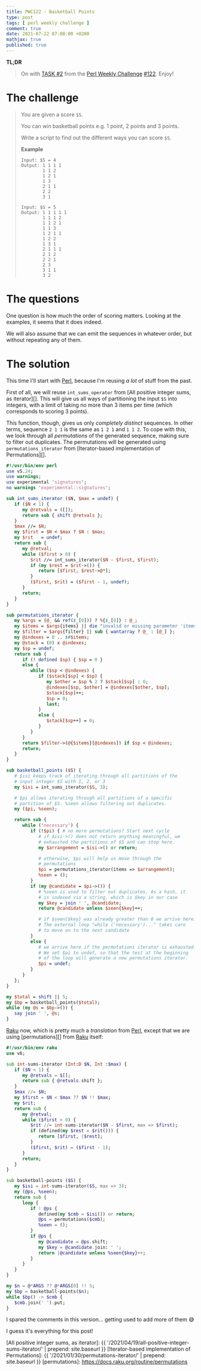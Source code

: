 ```yaml
---
title: PWC122 - Basketball Points
type: post
tags: [ perl weekly challenge ]
comment: true
date: 2021-07-22 07:00:00 +0200
mathjax: true
published: true
---
```


**TL;DR**

> On with [TASK #2][] from the [Perl Weekly Challenge][] [#122][].
> Enjoy!

# The challenge

> You are given a score `$S`.
>
> You can win basketball points e.g. 1 point, 2 points and 3 points.
>
> Write a script to find out the different ways you can score `$S`.
>
> **Example**
>
>     Input: $S = 4
>     Output: 1 1 1 1
>             1 1 2
>             1 2 1
>             1 3
>             2 1 1
>             2 2
>             3 1
>     
>     Input: $S = 5
>     Output: 1 1 1 1 1
>             1 1 1 2
>             1 1 2 1
>             1 1 3
>             1 2 1 1
>             1 2 2
>             1 3 1
>             2 1 1 1
>             2 1 2
>             2 2 1
>             2 3
>             3 1 1
>             3 2

# The questions

One question is how much the order of scoring matters. Looking at the
examples, it seems that it does indeed.

We will also assume that we can emit the sequences in whatever order,
but without repeating any of them.

# The solution

This time I'll start with [Perl][], because I'm reusing *a lot* of stuff
from the past.

First of all, we will reuse `int_sums_operator` from [All positive
integer sums, as iterator][]. This will give us all ways of partitioning
the input `$S` into integers, with a limit of taking no more than 3
items per time (which corresponds to scoring 3 points).

This function, though, gives us only *completely distinct* sequences. In
other terms, sequence `2 1 1` is the same as `1 2 1` and `1 1 2`. To
cope with this, we look through all *permutations* of the generated
sequence, making sure to filter out duplicates. The permutations will be
generated using `permutations_iterator` from [Iterator-based
implementation of Permutations][].

```perl
#!/usr/bin/env perl
use v5.24;
use warnings;
use experimental 'signatures';
no warnings 'experimental::signatures';

sub int_sums_iterator ($N, $max = undef) {
   if ($N < 1) {
      my @retvals = ([]);
      return sub { shift @retvals };
   }
   $max //= $N;
   my $first = $N < $max ? $N : $max;
   my $rit   = undef;
   return sub {
      my @retval;
      while ($first > 0) {
         $rit //= int_sums_iterator($N - $first, $first);
         if (my $rest = $rit->()) {
            return [$first, $rest->@*];
         }
         ($first, $rit) = ($first - 1, undef);
      }
      return;
   }
}

sub permutations_iterator {
   my %args = (@_ && ref($_[0])) ? %{$_[0]} : @_;
   my $items = $args{items} || die "invalid or missing parameter 'items'";
   my $filter = $args{filter} || sub { wantarray ? @_ : [@_] };
   my @indexes = 0 .. $#$items;
   my @stack = (0) x @indexes;
   my $sp = undef;
   return sub {
      if (! defined $sp) { $sp = 0 }
      else {
         while ($sp < @indexes) {
            if ($stack[$sp] < $sp) {
               my $other = $sp % 2 ? $stack[$sp] : 0;
               @indexes[$sp, $other] = @indexes[$other, $sp];
               $stack[$sp]++;
               $sp = 0;
               last;
            }
            else {
               $stack[$sp++] = 0;
            }
         }
      }
      return $filter->(@{$items}[@indexes]) if $sp < @indexes;
      return;
   }
}

sub basketball_points ($S) {
   # $isi keeps track of iterating through all partitions of the
   # input integer $S with 1, 2, or 3
   my $isi = int_sums_iterator($S, 3);

   # $pi allows iterating through all partitions of a specific
   # partition of $S. %seen allows filtering out duplicates.
   my ($pi, %seen);

   return sub {
      while ('necessary') {
         if (!$pi) { # no more permutations? Start next cycle
            # if $isi->() does not return anything meaningful, we
            # exhausted the partitions of $S and can stop here.
            my $arrangement = $isi->() or return;

            # otherwise, $pi will help us move through the
            # permutations
            $pi = permutations_iterator(items => $arrangement);
            %seen = ();
         }
         if (my @candidate = $pi->()) {
            # %seen is used to filter out duplicates. As a hash, it
            # is indexed via a string, which is $key in our case
            my $key = join ' ', @candidate;
            return @candidate unless $seen{$key}++;

            # if $seen[$key} was already greater than 0 we arrive here.
            # The external loop "while ('necessary')..." takes care
            # to move on to the next candidate
         }
         else {
            # we arrive here if the permutations iterator is exhausted.
            # We set $pi to undef, so that the test at the beginning
            # of the loop will generate a new permutations iterator.
            $pi = undef;
         }
      }
   };
}

my $total = shift || 5;
my $bp = basketball_points($total);
while (my @s = $bp->()) {
   say join ' ', @s;
}
```

[Raku][] now, which is pretty much a *translation* from [Perl][], except
that we are using [permutations][] from [Raku][] itself:

```raku
#!/usr/bin/env raku
use v6;

sub int-sums-iterator (Int:D $N, Int :$max) {
   if ($N < 1) {
      my @retvals = $[];
      return sub { @retvals.shift };
   }
   $max //= $N;
   my $first = $N < $max ?? $N !! $max;
   my $rit;
   return sub {
      my @retval;
      while ($first > 0) {
         $rit //= int-sums-iterator($N - $first, max => $first);
         if (defined(my $rest = $rit())) {
            return [$first, |$rest];
         }
         ($first, $rit) = ($first - 1);
      }
      return;
   }
}

sub basketball-points ($S) {
   my $isi = int-sums-iterator($S, max => 3);
   my (@ps, %seen);
   return sub {
      loop {
         if ! @ps {
            defined(my $cmb = $isi()) or return;
            @ps = permutations($cmb);
            %seen = ();
         }
         if @ps {
            my @candidate = @ps.shift;
            my $key = @candidate.join: ' ';
            return |@candidate unless %seen{$key}++;
         }
      }
   }
}

my $n = @*ARGS ?? @*ARGS[0] !! 5;
my $bp = basketball-points($n);
while $bp() -> $cmb {
   $cmb.join(' ').put;
}
```

I spared the comments in this version... getting used to add more of
them 😅

I guess it's everything for this post!

[Perl Weekly Challenge]: https://perlweeklychallenge.org/
[#122]: https://perlweeklychallenge.org/blog/perl-weekly-challenge-122/
[TASK #2]: https://perlweeklychallenge.org/blog/perl-weekly-challenge-122/#TASK2
[Perl]: https://www.perl.org/
[Raku]: https://raku.org/
[All positive integer sums, as iterator]: {{ '/2021/04/19/all-positive-integer-sums-iterator/' | prepend: site.baseurl }}
[Iterator-based implementation of Permutations]: {{ '/2021/01/30/permutations-iterator/' | prepend: site.baseurl }}
[permutations]: https://docs.raku.org/routine/permutations
